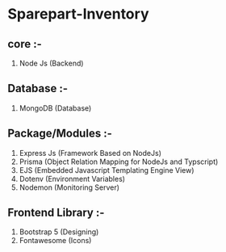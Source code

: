 # Sparepart-Inventory 

core :-
--------------------------
1. Node Js (Backend)

Database :-
--------------------------
1. MongoDB (Database)

Package/Modules :-
--------------------------
1. Express Js (Framework Based on NodeJs)
2. Prisma (Object Relation Mapping for NodeJs and Typscript)
3. EJS (Embedded Javascript Templating Engine View)
4. Dotenv (Environment Variables)
5. Nodemon (Monitoring Server)

Frontend Library :-
--------------------------
1. Bootstrap 5 (Designing)
2. Fontawesome (Icons)

